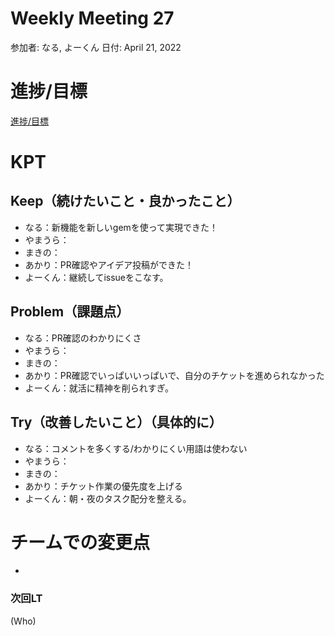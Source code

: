 # Weekly Meeting 27

参加者: なる, よーくん
日付: April 21, 2022

# 進捗/目標

[進捗/目標](Weekly%20Meeting%2027%20a6706594a8954348978cad6d5fee3555/%E9%80%B2%E6%8D%97%20%E7%9B%AE%E6%A8%99%200fd90a5bcae44ce3b59340ccdde608f6.csv)

# KPT

## Keep（続けたいこと・良かったこと）

- なる：新機能を新しいgemを使って実現できた！
- やまうら：
- まきの：
- あかり：PR確認やアイデア投稿ができた！
- よーくん：継続してissueをこなす。

## Problem（課題点）

- なる：PR確認のわかりにくさ
- やまうら：
- まきの：
- あかり：PR確認でいっぱいいっぱいで、自分のチケットを進められなかった
- よーくん：就活に精神を削られすぎ。

## Try（改善したいこと）（具体的に）

- なる：コメントを多くする/わかりにくい用語は使わない
- やまうら：
- まきの：
- あかり：チケット作業の優先度を上げる
- よーくん：朝・夜のタスク配分を整える。

# チームでの変更点

- 

### 次回LT

(Who)